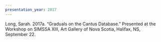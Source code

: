 ```yaml
---
presentation_year: 2017
---
```

Long, Sarah. 2017a. “Graduals on the Cantus Database.” Presented at the Workshop on SIMSSA XIII, Art Gallery of Nova Scotia, Halifax, NS, September 22.
